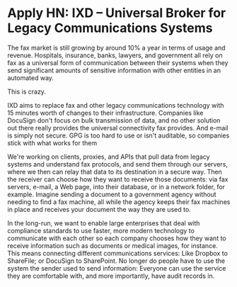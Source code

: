 # Apply HN: IXD – Universal Broker for Legacy Communications Systems

The fax market is still growing by around 10% a year in terms of usage and revenue.  Hospitals, insurance, banks, lawyers, and government all rely on fax as a universal form of communication between their systems when they send significant amounts of sensitive information with other entities in an automated way.<p>This is crazy.<p>IXD aims to replace fax and other legacy communications technology with 15 minutes worth of changes to their infrastructure.  Companies like DocuSign don&#x27;t focus on bulk transmission of data, and no other solution out there really provides the universal connectivity fax provides.  And e-mail is simply not secure.  GPG is too hard to use or isn&#x27;t auditable, so companies stick with what works for them<p>We&#x27;re working on clients, proxies, and APIs that pull data from legacy systems and understand fax protocols, and send them through our servers, where we then can relay that data to its destination in a secure way.  Then the receiver can choose how they want to receive those documents:  via fax servers, e-mail, a Web page, into their database, or in a network folder, for example.  Imagine sending a document to a government agency without needing to find a fax machine, all while the agency keeps their fax machines in place and receives your document the way they are used to.<p>In the long-run, we want to enable large enterprises that deal with compliance standards to use faster, more modern technology to communicate with each other so each company chooses how they want to receive information such as documents or medical images, for instance.  This means connecting different communications services:  Like Dropbox to ShareFile; or DocuSign to SharePoint.  No longer do people have to use the system the sender used to send information:  Everyone can use the service they are comfortable with, and more importantly, have audit records in.
